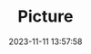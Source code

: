 ---
weight: 1
images:
- /images/edited/214.jpeg
title: Picture
date: 2023-11-11 13:57:58
tags: [luminarneo,work,ILCE-7M3,70.0,person]
---